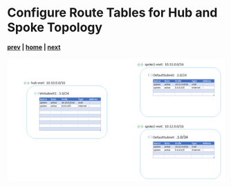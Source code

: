 # Configure Route Tables for Hub and Spoke Topology

#### [prev](./01.md) | [home](../welcome.md) | [next](./03.md)

![slide 02](/png/configure-route-tables-for-hub-and-spoke-topology/02.png)
